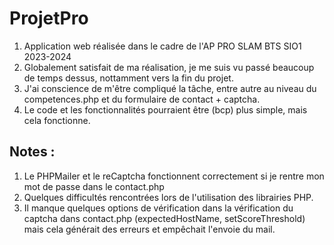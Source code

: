 # ProjetPro
1. Application web réalisée dans le cadre de l'AP PRO SLAM BTS SIO1 2023-2024
2. Globalement satisfait de ma réalisation, je me suis vu passé beaucoup de temps dessus, nottamment vers la fin du projet.
3. J'ai conscience de m'être compliqué la tâche, entre autre au niveau du competences.php et du formulaire de contact + captcha.
4. Le code et les fonctionnalités pourraient être (bcp) plus simple, mais cela fonctionne.

## Notes : 

1. Le PHPMailer et le reCaptcha fonctionnent correctement si je rentre mon mot de passe dans le contact.php
2. Quelques difficultés rencontrées lors de l'utilisation des librairies PHP.
3. Il manque quelques options de vérification dans la vérification du captcha dans contact.php (expectedHostName, setScoreThreshold) mais cela générait des erreurs et empêchait l'envoie du mail.
